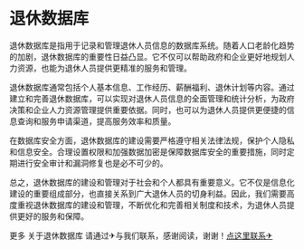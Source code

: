 # 退休数据库

退休数据库是指用于记录和管理退休人员信息的数据库系统。随着人口老龄化趋势的加剧，退休数据库的重要性日益凸显。它不仅可以帮助政府和企业更好地规划人力资源，也能为退休人员提供更精准的服务和管理。

退休数据库通常包括个人基本信息、工作经历、薪酬福利、退休计划等内容。通过建立和完善退休数据库，可以实现对退休人员信息的全面管理和统计分析，为政府决策和企业人力资源管理提供重要依据。同时，也可以为退休人员提供更便捷的信息查询和服务申请渠道，提高服务效率和质量。

在数据库安全方面，退休数据库的建设需要严格遵守相关法律法规，保护个人隐私和信息安全。合理设置权限和加强数据加密是保障数据库安全的重要措施，同时定期进行安全审计和漏洞修复也是必不可少的。

总之，退休数据库的建设和管理对于社会和个人都具有重要意义。它不仅是信息化建设的重要组成部分，也直接关系到广大退休人员的切身利益。因此，我们需要高度重视退休数据库的建设和管理，不断优化和完善相关制度和技术，为退休人员提供更好的服务和保障。

更多 关于退休数据库 请通过✈与我们联系，感谢阅读，谢谢！[点这里联系✈](https://www.k02.cc)